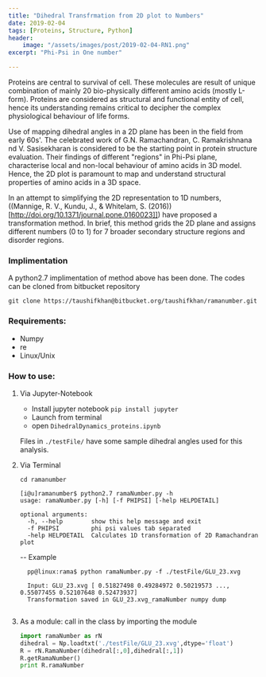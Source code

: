 ```yaml
---
title: "Dihedral Transfrmation from 2D plot to Numbers"
date: 2019-02-04
tags: [Proteins, Structure, Python]
header:
    image: "/assets/images/post/2019-02-04-RN1.png"
excerpt: "Phi-Psi in One number"

---
```


Proteins are central to survival of cell. These molecules are result of unique combination of mainly 20 bio-physically 
different amino acids (mostly L-form). Proteins are considered as structural and functional entity of cell, hence its understanding
remains critical to decipher the complex physiological behaviour of life forms.

Use of mapping dihedral angles in a 2D plane has been in the field from early 60s'. 
The celebrated work of G.N. Ramachandran, C. Ramakrishnana nd V. Sasisekharan is considered to be the starting point in protein structure evaluation.
Their findings of different "regions" in Phi-Psi plane, characterise local and non-local behaviour of amino acids in 3D model. Hence, the 
2D plot is paramount to map and understand structural properties of amino acids in a 3D space.

In an attempt to simplifying the 2D representation to 1D numbers, ((Mannige, R. V., Kundu, J., & Whitelam, S. (2016))[http://doi.org/10.1371/journal.pone.0160023]])
have proposed a transformation method. In brief, this method grids the 2D plane and assigns different numbers (0 to 1) for 7 broader
secondary structure regions and disorder regions. 

### Implimentation

A python2.7 implimentation of method above has been done. The codes can be cloned from bitbucket repository 
```
git clone https://taushifkhan@bitbucket.org/taushifkhan/ramanumber.git
```

### Requirements:
* Numpy
* re
* Linux/Unix

### How to use:

1. Via Jupyter-Notebook
    * Install jupyter notebook ```pip install jupyter```
    * Launch  from terminal 
    * open ```DihedralDynamics_proteins.ipynb```

    Files in ```./testFile/``` have some sample dihedral angles used for this analysis.

2. Via Terminal
    ```
    cd ramanumber
    
    [i@u]ramanumber$ python2.7 ramaNumber.py -h
    usage: ramaNumber.py [-h] [-f PHIPSI] [-help HELPDETAIL]
    
    optional arguments:
      -h, --help        show this help message and exit
      -f PHIPSI         phi psi values tab separated
      -help HELPDETAIL  Calculates 1D transformation of 2D Ramachandran plot
    ```
      -- Example
    ```
      pp@linux:rama$ python ramaNumber.py -f ./testFile/GLU_23.xvg
      
      Input: GLU_23.xvg [ 0.51827498 0.49284972 0.50219573 ..., 0.55077455 0.52107648 0.52473937] 
      Transformation saved in GLU_23.xvg_ramaNumber numpy dump 
      
    ```

3. As a module:  call in the class by importing the module
    
    ```python
    import ramaNumber as rN 
    dihedral = Np.loadtxt('./testFile/GLU_23.xvg',dtype='float') 
    R = rN.RamaNumber(dihedral[:,0],dihedral[:,1]) 
    R.getRamaNumber() 
    print R.ramaNumber
    ```



 